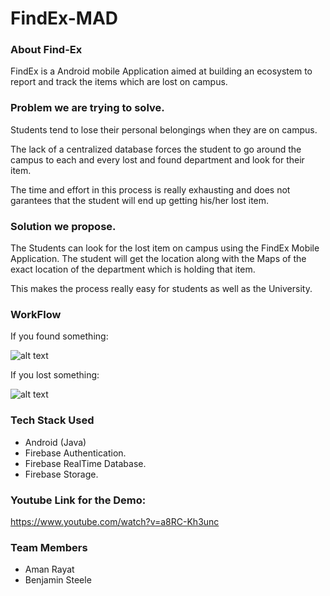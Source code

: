 # FindEx-MAD

### About Find-Ex

FindEx is a Android mobile Application aimed at building an ecosystem to report and track the items which are lost on campus.


### Problem we are trying to solve.

Students tend to lose their personal belongings when they are on campus.

The lack of a centralized database forces the student to go around the campus to each and every 
lost and found department and look for their item.

The time and effort in this process is really exhausting and does not garantees that the student will end up getting his/her lost item.

### Solution we propose.
 
 The Students can look for the lost item on campus using the FindEx Mobile Application.
 The student will get the location along with the Maps of the exact location of the department which is holding that item.
 
 This makes the process really easy for students as well as the University.
 
 
### WorkFlow

If you found something:


![alt text](https://staticwebsiteaman.s3.amazonaws.com/found.png)


If you lost something:


![alt text](https://staticwebsiteaman.s3.amazonaws.com/lost.png)
 
 
### Tech Stack Used

* Android (Java)
* Firebase Authentication.
* Firebase RealTime Database.
* Firebase Storage.
 
 
### Youtube Link for the Demo:
https://www.youtube.com/watch?v=a8RC-Kh3unc


### Team Members

* Aman Rayat
* Benjamin Steele

